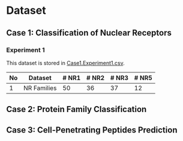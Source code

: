 # Dataset

## Case 1: Classification of Nuclear Receptors 

### Experiment 1
This dataset is stored in [Case1.Experiment1.csv](https://github.com/rezafaisal/ProteinSequenceClassificationProject/blob/master/dataset/Case1.Experiment1.csv).

|   No    | Dataset     |  # NR1  |  # NR2  |  # NR3  |  # NR5 |
| ------- | ----------- | ------- | ------- | ------- | -------|
| 1       | NR Families | 50      | 36      | 37      | 12     |

## Case 2: Protein Family Classification 

## Case 3: Cell-Penetrating Peptides Prediction  

